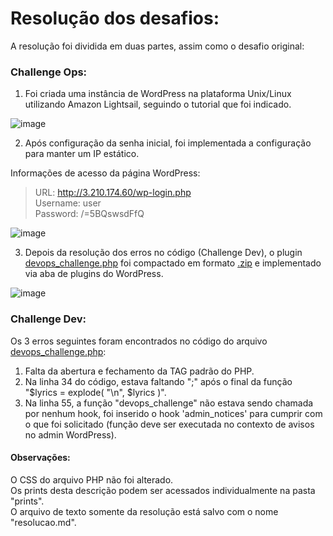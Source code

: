 # Resolução dos desafios:

A resolução foi dividida em duas partes, assim como o desafio original:

### Challenge Ops:

1. Foi criada uma instância de WordPress na plataforma Unix/Linux utilizando Amazon Lightsail, seguindo o tutorial que foi indicado.

![image](https://github.com/mzsmatheus/devops-challenge-junior/assets/63678546/12275388-66d1-40a3-8f31-6bde26e058e5)


2. Após configuração da senha inicial, foi implementada a configuração para manter um IP estático.

Informações de acesso da página WordPress:
> URL: http://3.210.174.60/wp-login.php <br>
>   Username: user <br>
>   Password: /=5BQswsdFfQ

![image](https://github.com/mzsmatheus/devops-challenge-junior/assets/63678546/16042df3-2de3-45aa-a7f1-e57068cb99d0)



3. Depois da resolução dos erros no código (Challenge Dev), o plugin [devops_challenge.php](devops_challenge.php) foi compactado em formato [.zip](plugin_correcao.zip) e implementado via aba de plugins do WordPress.

![image](https://github.com/mzsmatheus/devops-challenge-junior/assets/63678546/419d6cd9-3542-44e5-823f-c4299cf1b24f)


### Challenge Dev:
Os 3 erros seguintes foram encontrados no código do arquivo [devops_challenge.php](devops_challenge.php):

1. Falta da abertura e fechamento da TAG padrão do PHP.
2. Na linha 34 do código, estava faltando ";" após o final da função "$lyrics = explode( "\n", $lyrics )".
3. Na linha 55, a função "devops_challenge" não estava sendo chamada por nenhum hook, foi inserido o hook 'admin_notices' para cumprir com o que foi solicitado (função deve ser executada no contexto de avisos no admin WordPress).

#### Observações: 

O CSS do arquivo PHP não foi alterado. <br>
Os prints desta descrição podem ser acessados individualmente na pasta "prints". <br>
O arquivo de texto somente da resolução está salvo com o nome "resolucao.md".